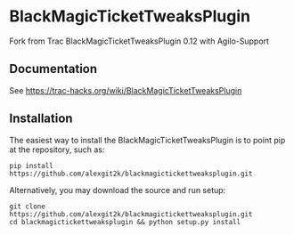 # BlackMagicTicketTweaksPlugin

Fork from Trac BlackMagicTicketTweaksPlugin 0.12 with Agilo-Support

## Documentation

See https://trac-hacks.org/wiki/BlackMagicTicketTweaksPlugin

## Installation

The easiest way to install the BlackMagicTicketTweaksPlugin is to point pip at the repository, such as:

```
pip install https://github.com/alexgit2k/blackmagictickettweaksplugin.git
```

Alternatively, you may download the source and run setup:

```
git clone https://github.com/alexgit2k/blackmagictickettweaksplugin.git
cd blackmagictickettweaksplugin && python setup.py install
```
